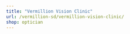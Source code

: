```yaml
---
title: "Vermillion Vision Clinic"
url: /vermillion-sd/vermillion-vision-clinic/
shop: optician
---
```

